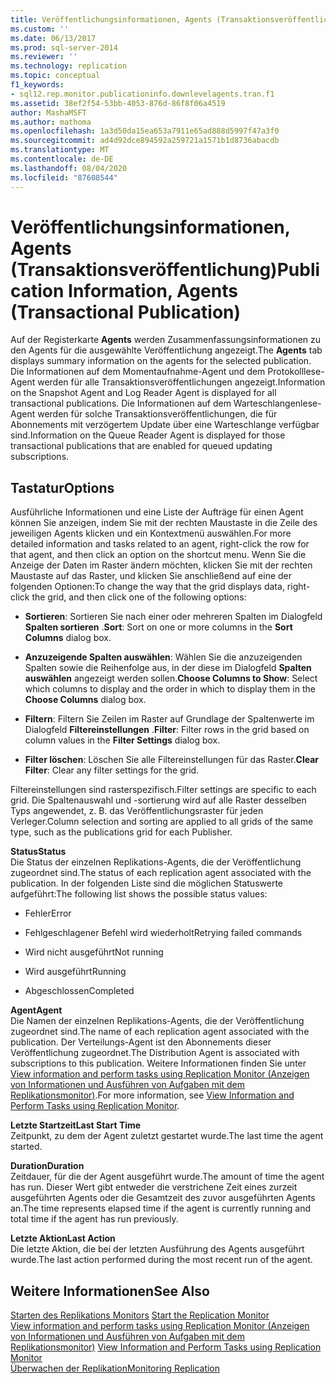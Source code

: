 ```yaml
---
title: Veröffentlichungsinformationen, Agents (Transaktionsveröffentlichung) | Microsoft-Dokumentation
ms.custom: ''
ms.date: 06/13/2017
ms.prod: sql-server-2014
ms.reviewer: ''
ms.technology: replication
ms.topic: conceptual
f1_keywords:
- sql12.rep.monitor.publicationinfo.downlevelagents.tran.f1
ms.assetid: 38ef2f54-53bb-4053-876d-86f8f06a4519
author: MashaMSFT
ms.author: mathoma
ms.openlocfilehash: 1a3d50da15ea653a7911e65ad888d5997f47a3f0
ms.sourcegitcommit: ad4d92dce894592a259721a1571b1d8736abacdb
ms.translationtype: MT
ms.contentlocale: de-DE
ms.lasthandoff: 08/04/2020
ms.locfileid: "87608544"
---
```

# <a name="publication-information-agents-transactional-publication"></a><span data-ttu-id="5648c-102">Veröffentlichungsinformationen, Agents (Transaktionsveröffentlichung)</span><span class="sxs-lookup"><span data-stu-id="5648c-102">Publication Information, Agents (Transactional Publication)</span></span>
  <span data-ttu-id="5648c-103">Auf der Registerkarte **Agents** werden Zusammenfassungsinformationen zu den Agents für die ausgewählte Veröffentlichung angezeigt.</span><span class="sxs-lookup"><span data-stu-id="5648c-103">The **Agents** tab displays summary information on the agents for the selected publication.</span></span> <span data-ttu-id="5648c-104">Die Informationen auf dem Momentaufnahme-Agent und dem Protokolllese-Agent werden für alle Transaktionsveröffentlichungen angezeigt.</span><span class="sxs-lookup"><span data-stu-id="5648c-104">Information on the Snapshot Agent and Log Reader Agent is displayed for all transactional publications.</span></span> <span data-ttu-id="5648c-105">Die Informationen auf dem Warteschlangenlese-Agent werden für solche Transaktionsveröffentlichungen, die für Abonnements mit verzögertem Update über eine Warteschlange verfügbar sind.</span><span class="sxs-lookup"><span data-stu-id="5648c-105">Information on the Queue Reader Agent is displayed for those transactional publications that are enabled for queued updating subscriptions.</span></span>  
  
## <a name="options"></a><span data-ttu-id="5648c-106">Tastatur</span><span class="sxs-lookup"><span data-stu-id="5648c-106">Options</span></span>  
 <span data-ttu-id="5648c-107">Ausführliche Informationen und eine Liste der Aufträge für einen Agent können Sie anzeigen, indem Sie mit der rechten Maustaste in die Zeile des jeweiligen Agents klicken und ein Kontextmenü auswählen.</span><span class="sxs-lookup"><span data-stu-id="5648c-107">For more detailed information and tasks related to an agent, right-click the row for that agent, and then click an option on the shortcut menu.</span></span> <span data-ttu-id="5648c-108">Wenn Sie die Anzeige der Daten im Raster ändern möchten, klicken Sie mit der rechten Maustaste auf das Raster, und klicken Sie anschließend auf eine der folgenden Optionen:</span><span class="sxs-lookup"><span data-stu-id="5648c-108">To change the way that the grid displays data, right-click the grid, and then click one of the following options:</span></span>  
  
-   <span data-ttu-id="5648c-109">**Sortieren**: Sortieren Sie nach einer oder mehreren Spalten im Dialogfeld **Spalten sortieren** .</span><span class="sxs-lookup"><span data-stu-id="5648c-109">**Sort**: Sort on one or more columns in the **Sort Columns** dialog box.</span></span>  
  
-   <span data-ttu-id="5648c-110">**Anzuzeigende Spalten auswählen**: Wählen Sie die anzuzeigenden Spalten sowie die Reihenfolge aus, in der diese im Dialogfeld **Spalten auswählen** angezeigt werden sollen.</span><span class="sxs-lookup"><span data-stu-id="5648c-110">**Choose Columns to Show**: Select which columns to display and the order in which to display them in the **Choose Columns** dialog box.</span></span>  
  
-   <span data-ttu-id="5648c-111">**Filtern**: Filtern Sie Zeilen im Raster auf Grundlage der Spaltenwerte im Dialogfeld **Filtereinstellungen** .</span><span class="sxs-lookup"><span data-stu-id="5648c-111">**Filter**: Filter rows in the grid based on column values in the **Filter Settings** dialog box.</span></span>  
  
-   <span data-ttu-id="5648c-112">**Filter löschen**: Löschen Sie alle Filtereinstellungen für das Raster.</span><span class="sxs-lookup"><span data-stu-id="5648c-112">**Clear Filter**: Clear any filter settings for the grid.</span></span>  
  
 <span data-ttu-id="5648c-113">Filtereinstellungen sind rasterspezifisch.</span><span class="sxs-lookup"><span data-stu-id="5648c-113">Filter settings are specific to each grid.</span></span> <span data-ttu-id="5648c-114">Die Spaltenauswahl und -sortierung wird auf alle Raster desselben Typs angewendet, z. B. das Veröffentlichungsraster für jeden Verleger.</span><span class="sxs-lookup"><span data-stu-id="5648c-114">Column selection and sorting are applied to all grids of the same type, such as the publications grid for each Publisher.</span></span>  
  
 <span data-ttu-id="5648c-115">**Status**</span><span class="sxs-lookup"><span data-stu-id="5648c-115">**Status**</span></span>  
 <span data-ttu-id="5648c-116">Die Status der einzelnen Replikations-Agents, die der Veröffentlichung zugeordnet sind.</span><span class="sxs-lookup"><span data-stu-id="5648c-116">The status of each replication agent associated with the publication.</span></span> <span data-ttu-id="5648c-117">In der folgenden Liste sind die möglichen Statuswerte aufgeführt:</span><span class="sxs-lookup"><span data-stu-id="5648c-117">The following list shows the possible status values:</span></span>  
  
-   <span data-ttu-id="5648c-118">Fehler</span><span class="sxs-lookup"><span data-stu-id="5648c-118">Error</span></span>  
  
-   <span data-ttu-id="5648c-119">Fehlgeschlagener Befehl wird wiederholt</span><span class="sxs-lookup"><span data-stu-id="5648c-119">Retrying failed commands</span></span>  
  
-   <span data-ttu-id="5648c-120">Wird nicht ausgeführt</span><span class="sxs-lookup"><span data-stu-id="5648c-120">Not running</span></span>  
  
-   <span data-ttu-id="5648c-121">Wird ausgeführt</span><span class="sxs-lookup"><span data-stu-id="5648c-121">Running</span></span>  
  
-   <span data-ttu-id="5648c-122">Abgeschlossen</span><span class="sxs-lookup"><span data-stu-id="5648c-122">Completed</span></span>  
  
 <span data-ttu-id="5648c-123">**Agent**</span><span class="sxs-lookup"><span data-stu-id="5648c-123">**Agent**</span></span>  
 <span data-ttu-id="5648c-124">Die Namen der einzelnen Replikations-Agents, die der Veröffentlichung zugeordnet sind.</span><span class="sxs-lookup"><span data-stu-id="5648c-124">The name of each replication agent associated with the publication.</span></span> <span data-ttu-id="5648c-125">Der Verteilungs-Agent ist den Abonnements dieser Veröffentlichung zugeordnet.</span><span class="sxs-lookup"><span data-stu-id="5648c-125">The Distribution Agent is associated with subscriptions to this publication.</span></span> <span data-ttu-id="5648c-126">Weitere Informationen finden Sie unter [View information and perform tasks using Replication Monitor (Anzeigen von Informationen und Ausführen von Aufgaben mit dem Replikationsmonitor)](monitor/view-information-and-perform-tasks-replication-monitor.md).</span><span class="sxs-lookup"><span data-stu-id="5648c-126">For more information, see [View Information and Perform Tasks using Replication Monitor](monitor/view-information-and-perform-tasks-replication-monitor.md).</span></span>  
  
 <span data-ttu-id="5648c-127">**Letzte Startzeit**</span><span class="sxs-lookup"><span data-stu-id="5648c-127">**Last Start Time**</span></span>  
 <span data-ttu-id="5648c-128">Zeitpunkt, zu dem der Agent zuletzt gestartet wurde.</span><span class="sxs-lookup"><span data-stu-id="5648c-128">The last time the agent started.</span></span>  
  
 <span data-ttu-id="5648c-129">**Duration**</span><span class="sxs-lookup"><span data-stu-id="5648c-129">**Duration**</span></span>  
 <span data-ttu-id="5648c-130">Zeitdauer, für die der Agent ausgeführt wurde.</span><span class="sxs-lookup"><span data-stu-id="5648c-130">The amount of time the agent has run.</span></span> <span data-ttu-id="5648c-131">Dieser Wert gibt entweder die verstrichene Zeit eines zurzeit ausgeführten Agents oder die Gesamtzeit des zuvor ausgeführten Agents an.</span><span class="sxs-lookup"><span data-stu-id="5648c-131">The time represents elapsed time if the agent is currently running and total time if the agent has run previously.</span></span>  
  
 <span data-ttu-id="5648c-132">**Letzte Aktion**</span><span class="sxs-lookup"><span data-stu-id="5648c-132">**Last Action**</span></span>  
 <span data-ttu-id="5648c-133">Die letzte Aktion, die bei der letzten Ausführung des Agents ausgeführt wurde.</span><span class="sxs-lookup"><span data-stu-id="5648c-133">The last action performed during the most recent run of the agent.</span></span>  
  
## <a name="see-also"></a><span data-ttu-id="5648c-134">Weitere Informationen</span><span class="sxs-lookup"><span data-stu-id="5648c-134">See Also</span></span>  
 <span data-ttu-id="5648c-135">[Starten des Replikations Monitors](monitor/start-the-replication-monitor.md) </span><span class="sxs-lookup"><span data-stu-id="5648c-135">[Start the Replication Monitor](monitor/start-the-replication-monitor.md) </span></span>  
 <span data-ttu-id="5648c-136">[View information and perform tasks using Replication Monitor (Anzeigen von Informationen und Ausführen von Aufgaben mit dem Replikationsmonitor)](monitor/view-information-and-perform-tasks-replication-monitor.md) </span><span class="sxs-lookup"><span data-stu-id="5648c-136">[View Information and Perform Tasks using Replication Monitor](monitor/view-information-and-perform-tasks-replication-monitor.md) </span></span>  
 [<span data-ttu-id="5648c-137">Überwachen der Replikation</span><span class="sxs-lookup"><span data-stu-id="5648c-137">Monitoring Replication</span></span>](monitoring-replication.md)  
  
  
